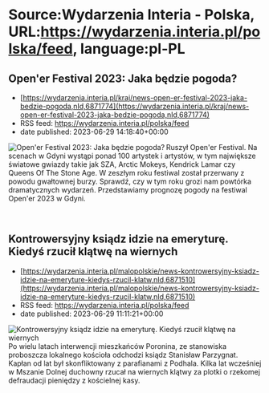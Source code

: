 # Source:Wydarzenia Interia - Polska, URL:https://wydarzenia.interia.pl/polska/feed, language:pl-PL

## Open'er Festival 2023: Jaka będzie pogoda?
 - [https://wydarzenia.interia.pl/kraj/news-open-er-festival-2023-jaka-bedzie-pogoda,nId,6871774](https://wydarzenia.interia.pl/kraj/news-open-er-festival-2023-jaka-bedzie-pogoda,nId,6871774)
 - RSS feed: https://wydarzenia.interia.pl/polska/feed
 - date published: 2023-06-29 14:18:40+00:00

<p><a href="https://wydarzenia.interia.pl/kraj/news-open-er-festival-2023-jaka-bedzie-pogoda,nId,6871774"><img align="left" alt="Open'er Festival 2023: Jaka będzie pogoda?" src="https://i.iplsc.com/open-er-festival-2023-jaka-bedzie-pogoda/000HCE3OUEG2YOJN-C321.jpg" /></a>Ruszył Open'er Festival. Na scenach w Gdyni wystąpi ponad 100 artystek i artystów, w tym największe światowe gwiazdy takie jak SZA, Arctic Mokeys, Kendrick Lamar czy Queens Of The Stone Age. W zeszłym roku festiwal został przerwany z powodu gwałtownej burzy. Sprawdź, czy w tym roku grozi nam powtórka dramatycznych wydarzeń. Przedstawiamy prognozę pogody na festiwal Open'er 2023 w Gdyni.</p><br clear="all" />

## Kontrowersyjny ksiądz idzie na emeryturę. Kiedyś rzucił klątwę na wiernych
 - [https://wydarzenia.interia.pl/malopolskie/news-kontrowersyjny-ksiadz-idzie-na-emeryture-kiedys-rzucil-klatw,nId,6871510](https://wydarzenia.interia.pl/malopolskie/news-kontrowersyjny-ksiadz-idzie-na-emeryture-kiedys-rzucil-klatw,nId,6871510)
 - RSS feed: https://wydarzenia.interia.pl/polska/feed
 - date published: 2023-06-29 11:11:21+00:00

<p><a href="https://wydarzenia.interia.pl/malopolskie/news-kontrowersyjny-ksiadz-idzie-na-emeryture-kiedys-rzucil-klatw,nId,6871510"><img align="left" alt="Kontrowersyjny ksiądz idzie na emeryturę. Kiedyś rzucił klątwę na wiernych" src="https://i.iplsc.com/kontrowersyjny-ksiadz-idzie-na-emeryture-kiedys-rzucil-klatw/000HCCFP4CDU548T-C321.jpg" /></a>Po wielu latach interwencji mieszkańców Poronina, ze stanowiska proboszcza lokalnego kościoła odchodzi ksiądz Stanisław Parzygnat. Kapłan od lat był skonfliktowany z parafianami z Podhala. Kilka lat wcześniej w Mszanie Dolnej duchowny rzucał na wiernych klątwy za plotki o rzekomej defraudacji pieniędzy z kościelnej kasy.</p><br clear="all" />

